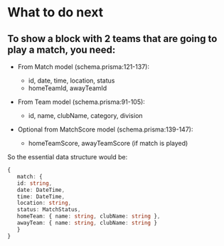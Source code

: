 # What to do next

## To show a block with 2 teams that are going to play a match, you need:

- From Match model (schema.prisma:121-137):
   - id, date, time, location, status
   - homeTeamId, awayTeamId

- From Team model (schema.prisma:91-105):
   - id, name, clubName, category, division

- Optional from MatchScore model (schema.prisma:139-147):
   - homeTeamScore, awayTeamScore (if match is played)

So the essential data structure would be:

```ts
{
   match: {
   id: string,
   date: DateTime,
   time: DateTime,
   location: string,
   status: MatchStatus,
   homeTeam: { name: string, clubName: string },
   awayTeam: { name: string, clubName: string }
   }
}
```
